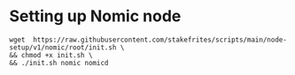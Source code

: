 # Setting up Nomic node

```
wget  https://raw.githubusercontent.com/stakefrites/scripts/main/node-setup/v1/nomic/root/init.sh \
&& chmod +x init.sh \
&& ./init.sh nomic nomicd
```
